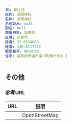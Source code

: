 ```yaml
---
ID: 09jJt
総称: 浅間神社
名称: 浅間神社
名称読み: null
別名: null
都道府県: 福島県
区域: 伊達市
緯度: 37.8554868
経度: 140.6117272
郵便番号: 9600735
住所: 福島県伊達市梁川町鶴ケ岡６３
---
```


## その他

### 参考URL

| URL | 説明          |
| --- | ------------- |
|     | OpenStreetMap |
